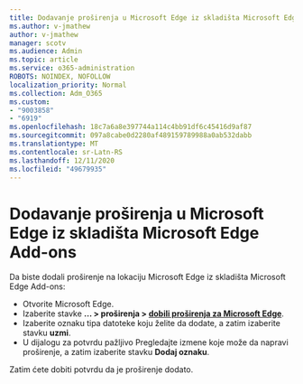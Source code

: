 ```yaml
---
title: Dodavanje proširenja u Microsoft Edge iz skladišta Microsoft Edge Add-ons
ms.author: v-jmathew
author: v-jmathew
manager: scotv
ms.audience: Admin
ms.topic: article
ms.service: o365-administration
ROBOTS: NOINDEX, NOFOLLOW
localization_priority: Normal
ms.collection: Adm_O365
ms.custom:
- "9003858"
- "6919"
ms.openlocfilehash: 18c7a6a8e397744a114c4bb91df6c45416d9af87
ms.sourcegitcommit: 097a8cabe0d2280af489159789988a0ab532dabb
ms.translationtype: MT
ms.contentlocale: sr-Latn-RS
ms.lasthandoff: 12/11/2020
ms.locfileid: "49679935"
---
```

# <a name="add-an-extension-to-microsoft-edge-from-the-microsoft-edge-add-ons-store"></a>Dodavanje proširenja u Microsoft Edge iz skladišta Microsoft Edge Add-ons

Da biste dodali proširenje na lokaciju Microsoft Edge iz skladišta Microsoft Edge Add-ons:

- Otvorite Microsoft Edge.
- Izaberite stavke **... > proširenja > [dobili proširenja za Microsoft Edge](https://go.microsoft.com/fwlink/?linkid=2136408)**.
- Izaberite oznaku tipa datoteke koju želite da dodate, a zatim izaberite stavku **uzmi**.
- U dijalogu za potvrdu pažljivo Pregledajte izmene koje može da napravi proširenje, a zatim izaberite stavku **Dodaj oznaku**.

Zatim ćete dobiti potvrdu da je proširenje dodato.
